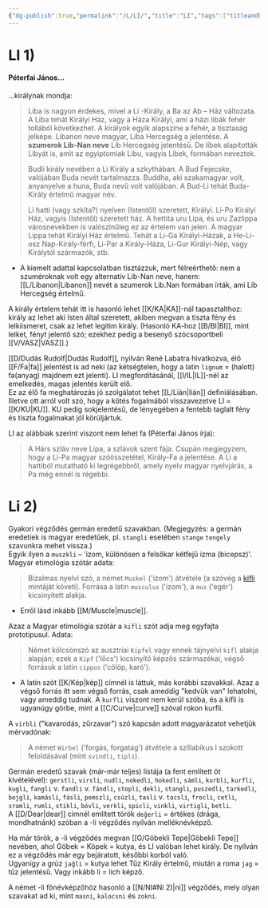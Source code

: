 ```yaml
---
{"dg-publish":true,"permalink":"/L/LI/","title":"LI","tags":["titleandheadingonedontmatch","multipleentries","stitched"],"created":"2023-10-09T04:34","updated":"2025-09-28T21:31"}
---
```



# LI 1)

#### Péterfai János...

...királynak mondja:  
> Liba is nagyon érdekes, mivel a Li -Király, a Ba az Ab – Ház változata. A Liba tehát Királyi Ház, vagy a Háza Királyi, ami a házi libák fehér tollából következhet. A királyok egyik alapszíne a fehér, a tisztaság jelképe. Libanon neve magyar, Liba Hercegség a jelentése. A **szumerok Lib-Nan neve** Líb Hercegség jelentésű. De líbek alapították Libyát is, amit az egyiptomiak Libu, vagyis Líbek, formában neveztek.  
>
> Budli király nevében a Li Király a szkythában. A Bud Fejecske, valójában Buda nevét tartalmazza. Buddha, aki szakamagyar volt, anyanyelve a huna, Buda nevű volt valójában. A Bud-Li tehát Buda-Király értelmű magyar név.  
>
> Li hatti (vagy szkíta?) nyelven (Istentől) szeretett, Királyi. Li-Po Királyi Ház, vagyis (Istentől) szeretett ház. A hettita uru Lipa, és uru Zazlippa városnevekben is valószínűleg ez az értelem van jelen. A magyar Lippa tehát Királyi Ház értelmű. Tehát a Li-Ga Királyi-Házak, a He-Li-osz Nap-Király-férfi, Li-Par a Király-Háza, Li-Gur Királyi-Nép, vagy Királytól származók, stb.  
- A kiemelt adattal kapcsolatban tisztázzuk, mert félreérthető: nem a szuméroknak volt egy alternatív Lib-Nan neve, hanem: [[L/Libanon\|Libanon]] nevét a szumerok Lib.Nan formában írták, ami Líb Hercegség értelmű.

A király értelem tehát itt is hasonló lehet [[K/KA\|KA]]-nál tapasztalthoz: király az lehet aki Isten által szeretett, akiben megvan a tiszta fény és lelkiismeret, csak az lehet legitim király. (Hasonló KA-hoz [[B/BI\|BI]], mint lelket, fényt jelentő szó; ezekhez pedig a besenyő szócsoportbeli [[V/VASZ\|VASZ]].)  

[[D/Dudás Rudolf\|Dudás Rudolf]], nyilván René Labatra hivatkozva, élő [[F/Fa\|fa]] jelentést is ad neki (az kétségtelen, hogy a latin `lignum` = (halott) fa(anyag) majdnem ezt jelenti). LI megfordításánál, [[I/IL\|IL]]-nél az emelkedés, magas jelentés került elő.  
Ez az élő fa meghatározás jó szolgálatot tehet [[L/Lián\|lián]] definiálásában. Illetve ott arról volt szó, hogy a kötés fogalmából visszavezetve LI = [[K/KU\|KU]]. KU pedig sokjelentésű, de lényegében a fentebb taglalt fény és tiszta fogalmakat jól körüljártuk.  

LI az alábbiak szerint viszont nem lehet fa (Péterfai János írja):  
> A Hárs szláv neve Lipa, a szlávok szent fája. Csupán megjegyzem, hogy a Li-Pa magyar szóösszetétel, Király-Fa a jelentése. A Li a hattiból mutatható ki legrégebbről, amely nyelv magyar nyelvjárás, a Pa még ennél is régebbi.  

# Li 2)

Gyakori végződés germán eredetű szavakban. (Megjegyzés: a germán eredetiek is magyar eredetűek, pl. `stangli` esetében `stange` `tengely` szavunkra mehet vissza.)  
Egyik ilyen a `muszkli` – 'izom, különösen a felsőkar kétfejű izma (bicepsz)'. Magyar etimológia szótár adata:  
> Bizalmas nyelvi szó, a német `Muskel` ('izom') átvétele (a szóvég a [kifli](https://www.arcanum.com/en/online-kiadvanyok/redirect/?type=jump&nfo=Lexikonok&dest=Lexikonok%5ESzT-ETIM-kifli) mintáját követi). Forrása a latin `musculus` ('izom'), a `mus` ('egér') kicsinyített alakja.
- Erről lásd inkább [[M/Muscle\|muscle]].

Azaz a Magyar etimológia szótár a `kifli` szót adja meg egyfajta prototípusul. Adata:  
> Német kölcsönszó az ausztriai `Kipfel` vagy ennek tájnyelvi `kifl` alakja alapján; ezek a `Kipf` ('lőcs') kicsinyítő képzős származékai, végső forrásuk a latin `cippus` ('cölöp, karó').  
- A latin szót [[K/Kép\|kép]] címnél is láttuk, más korábbi szavakkal. Azaz a végső forrás itt sem végső forrás, csak ameddig "kedvük van" lehatolni, vagy ameddig tudnak.
A `kurfli` viszont nem kerül szóba, és a kifli is ugyanúgy görbe, mint a [[C/Curve\|curve]] szóval rokon kurfli.

A `virbli` ("kavarodás, zűrzavar") szó kapcsán adott magyarázatot vehetjük mérvadónak:  
> A német `Wirbel` ('forgás, forgatag') átvétele a szillabikus l szokott feloldásával (mint `svindli`, `tipli`).

Germán eredetű szavak (már-már teljes) listája (a fent említett öt kivételével): `gerstli`, `virsli`, `nudli`, `nokedli`, `hokedli`, `sámli`, `kurbli`, `kurfli`, `kugli`, `fangli` v. `fandli` v. `fándli`, `stopli`, `dekli`, `stangli`, `puszedli`, `tarkedli`, `bejgli`, `kamásli`, `fásli`, `pemszli`, `csúzli`, `tasli` v. `tacsli`, `frocli`, `cetli`, `sramli`, `rumli`, `stikli`, `bóvli`, `verkli`, `spicli`, `vinkli`, `virtigli`, `betli`.   
A [[D/Dear\|dear]] címnél említett török `değerli` = értékes (drága, mondhatnánk) szóban a -li végződés nyilván melléknévképző.  

Ha már török, a -li végződés megvan [[G/Göbekli Tepe\|Göbekli Tepe]] nevében, ahol Göbek = Köpek = kutya, és LI valóban lehet király. De nyilván ez a végződés már egy bejáratott, későbbi korból való.  
Ugyanígy a grúz `jaĝli` = kutya lehet Tűz Király értelmű, miután a roma `jag` = tűz jelentésű. Vagy inkább li = lich képző.  

A német -li főnévképzőhöz hasonló a [[N/NI#Ni 2)\|ni]] végződés, mely olyan szavakat ad ki, mint `masni`, `kalocsni` és `zokni`.  